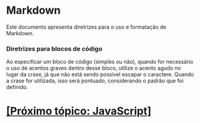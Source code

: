 # Markdown

Este documento apresenta diretrizes para o uso e formatação de Markdown.

### Diretrizes para blocos de código

Ao especificar um bloco de código (simples ou não), quando for necessário o uso de acentos graves dentro desse bloco, utilize o acento agudo no lugar da crase, já que não está sendo possível escapar o caractere. Quando a crase for utilizada, isso será pontuado, considerando o padrão que foi definido.

# [[Próximo tópico: JavaScript]](./11-javascript.md)